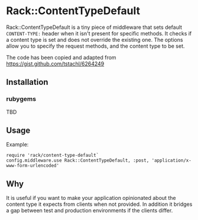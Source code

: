 # Rack::ContentTypeDefault

Rack::ContentTypeDefault is a tiny piece of middleware that sets default `CONTENT-TYPE:` header when it isn't present
for specific methods. It checks if a content type is set and does not override the existing one.
The options allow you to specify the request methods, and the content type to be set.

The code has been copied and adapted from https://gist.github.com/tstachl/6264249

## Installation

### rubygems

TBD

## Usage
Example:

```
require 'rack/content-type-default`
config.middleware.use Rack::ContentTypeDefault, :post, 'application/x-www-form-urlencoded'
```

## Why

It is useful if you want to make your application opinionated about the content type it expects from clients when not
provided. In addition it bridges a gap between test and production environments if the clients differ.
